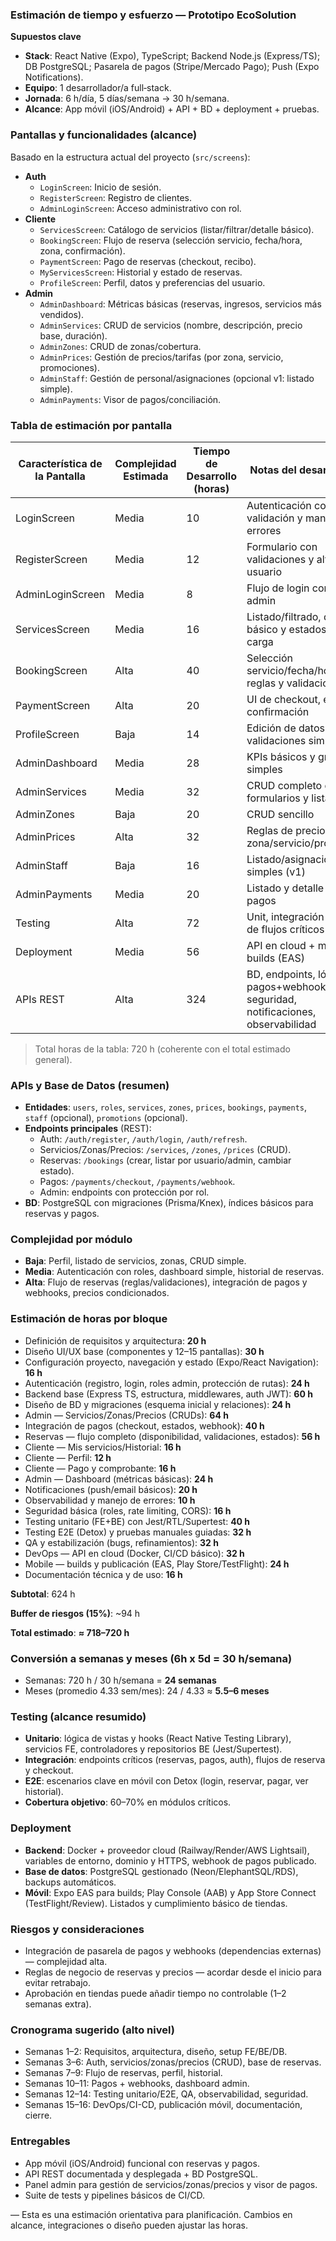 ### Estimación de tiempo y esfuerzo — Prototipo EcoSolution

**Supuestos clave**
- **Stack**: React Native (Expo), TypeScript; Backend Node.js (Express/TS); DB PostgreSQL; Pasarela de pagos (Stripe/Mercado Pago); Push (Expo Notifications).
- **Equipo**: 1 desarrollador/a full‑stack.
- **Jornada**: 6 h/día, 5 días/semana → 30 h/semana.
- **Alcance**: App móvil (iOS/Android) + API + BD + deployment + pruebas.

### Pantallas y funcionalidades (alcance)
Basado en la estructura actual del proyecto (`src/screens`):
- **Auth**
  - `LoginScreen`: Inicio de sesión.
  - `RegisterScreen`: Registro de clientes.
  - `AdminLoginScreen`: Acceso administrativo con rol.
- **Cliente**
  - `ServicesScreen`: Catálogo de servicios (listar/filtrar/detalle básico).
  - `BookingScreen`: Flujo de reserva (selección servicio, fecha/hora, zona, confirmación).
  - `PaymentScreen`: Pago de reservas (checkout, recibo).
  - `MyServicesScreen`: Historial y estado de reservas.
  - `ProfileScreen`: Perfil, datos y preferencias del usuario.
- **Admin**
  - `AdminDashboard`: Métricas básicas (reservas, ingresos, servicios más vendidos).
  - `AdminServices`: CRUD de servicios (nombre, descripción, precio base, duración).
  - `AdminZones`: CRUD de zonas/cobertura.
  - `AdminPrices`: Gestión de precios/tarifas (por zona, servicio, promociones).
  - `AdminStaff`: Gestión de personal/asignaciones (opcional v1: listado simple).
  - `AdminPayments`: Visor de pagos/conciliación.

### Tabla de estimación por pantalla

| Característica de la Pantalla | Complejidad Estimada | Tiempo de Desarrollo (horas) | Notas del desarrollador |
| --- | --- | --- | --- |
| LoginScreen | Media | 10 | Autenticación con validación y manejo de errores |
| RegisterScreen | Media | 12 | Formulario con validaciones y alta de usuario |
| AdminLoginScreen | Media | 8 | Flujo de login con rol admin |
| ServicesScreen | Media | 16 | Listado/filtrado, detalle básico y estados de carga |
| BookingScreen | Alta | 40 | Selección servicio/fecha/hora/zona, reglas y validaciones |
| PaymentScreen | Alta | 20 | UI de checkout, estados, confirmación |
| ProfileScreen | Baja | 14 | Edición de datos y validaciones simples |
| AdminDashboard | Media | 28 | KPIs básicos y gráficas simples |
| AdminServices | Media | 32 | CRUD completo con formularios y listado |
| AdminZones | Baja | 20 | CRUD sencillo |
| AdminPrices | Alta | 32 | Reglas de precios por zona/servicio/promos |
| AdminStaff | Baja | 16 | Listado/asignaciones simples (v1) |
| AdminPayments | Media | 20 | Listado y detalle de pagos |
| Testing | Alta | 72 | Unit, integración y E2E de flujos críticos |
| Deployment | Media | 56 | API en cloud + mobile builds (EAS) |
| APIs REST | Alta | 324 | BD, endpoints, lógica, pagos+webhook, seguridad, notificaciones, observabilidad |

> Total horas de la tabla: 720 h (coherente con el total estimado general).

### APIs y Base de Datos (resumen)
- **Entidades**: `users`, `roles`, `services`, `zones`, `prices`, `bookings`, `payments`, `staff` (opcional), `promotions` (opcional).
- **Endpoints principales** (REST):
  - Auth: `/auth/register`, `/auth/login`, `/auth/refresh`.
  - Servicios/Zonas/Precios: `/services`, `/zones`, `/prices` (CRUD).
  - Reservas: `/bookings` (crear, listar por usuario/admin, cambiar estado).
  - Pagos: `/payments/checkout`, `/payments/webhook`.
  - Admin: endpoints con protección por rol.
- **BD**: PostgreSQL con migraciones (Prisma/Knex), índices básicos para reservas y pagos.

### Complejidad por módulo
- **Baja**: Perfil, listado de servicios, zonas, CRUD simple.
- **Media**: Autenticación con roles, dashboard simple, historial de reservas.
- **Alta**: Flujo de reservas (reglas/validaciones), integración de pagos y webhooks, precios condicionados.

### Estimación de horas por bloque
- Definición de requisitos y arquitectura: **20 h**
- Diseño UI/UX base (componentes y 12–15 pantallas): **30 h**
- Configuración proyecto, navegación y estado (Expo/React Navigation): **16 h**
- Autenticación (registro, login, roles admin, protección de rutas): **24 h**
- Backend base (Express TS, estructura, middlewares, auth JWT): **60 h**
- Diseño de BD y migraciones (esquema inicial y relaciones): **24 h**
- Admin — Servicios/Zonas/Precios (CRUDs): **64 h**
- Integración de pagos (checkout, estados, webhook): **40 h**
- Reservas — flujo completo (disponibilidad, validaciones, estados): **56 h**
- Cliente — Mis servicios/Historial: **16 h**
- Cliente — Perfil: **12 h**
- Cliente — Pago y comprobante: **16 h**
- Admin — Dashboard (métricas básicas): **24 h**
- Notificaciones (push/email básicos): **20 h**
- Observabilidad y manejo de errores: **10 h**
- Seguridad básica (roles, rate limiting, CORS): **16 h**
- Testing unitario (FE+BE) con Jest/RTL/Supertest: **40 h**
- Testing E2E (Detox) y pruebas manuales guiadas: **32 h**
- QA y estabilización (bugs, refinamientos): **32 h**
- DevOps — API en cloud (Docker, CI/CD básico): **32 h**
- Mobile — builds y publicación (EAS, Play Store/TestFlight): **24 h**
- Documentación técnica y de uso: **16 h**

**Subtotal**: 624 h

**Buffer de riesgos (15%)**: ~94 h

**Total estimado**: **≈ 718–720 h**

### Conversión a semanas y meses (6h x 5d = 30 h/semana)
- Semanas: 720 h / 30 h/semana = **24 semanas**
- Meses (promedio 4.33 sem/mes): 24 / 4.33 ≈ **5.5–6 meses**

### Testing (alcance resumido)
- **Unitario**: lógica de vistas y hooks (React Native Testing Library), servicios FE, controladores y repositorios BE (Jest/Supertest).
- **Integración**: endpoints críticos (reservas, pagos, auth), flujos de reserva y checkout.
- **E2E**: escenarios clave en móvil con Detox (login, reservar, pagar, ver historial).
- **Cobertura objetivo**: 60–70% en módulos críticos.

### Deployment
- **Backend**: Docker + proveedor cloud (Railway/Render/AWS Lightsail), variables de entorno, dominio y HTTPS, webhook de pagos publicado.
- **Base de datos**: PostgreSQL gestionado (Neon/ElephantSQL/RDS), backups automáticos.
- **Móvil**: Expo EAS para builds; Play Console (AAB) y App Store Connect (TestFlight/Review). Listados y cumplimiento básico de tiendas.

### Riesgos y consideraciones
- Integración de pasarela de pagos y webhooks (dependencias externas) — complejidad alta.
- Reglas de negocio de reservas y precios — acordar desde el inicio para evitar retrabajo.
- Aprobación en tiendas puede añadir tiempo no controlable (1–2 semanas extra).

### Cronograma sugerido (alto nivel)
- Semanas 1–2: Requisitos, arquitectura, diseño, setup FE/BE/DB.
- Semanas 3–6: Auth, servicios/zonas/precios (CRUD), base de reservas.
- Semanas 7–9: Flujo de reservas, perfil, historial.
- Semanas 10–11: Pagos + webhooks, dashboard admin.
- Semanas 12–14: Testing unitario/E2E, QA, observabilidad, seguridad.
- Semanas 15–16: DevOps/CI-CD, publicación móvil, documentación, cierre.

### Entregables
- App móvil (iOS/Android) funcional con reservas y pagos.
- API REST documentada y desplegada + BD PostgreSQL.
- Panel admin para gestión de servicios/zonas/precios y visor de pagos.
- Suite de tests y pipelines básicos de CI/CD.

—
Esta es una estimación orientativa para planificación. Cambios en alcance, integraciones o diseño pueden ajustar las horas.

